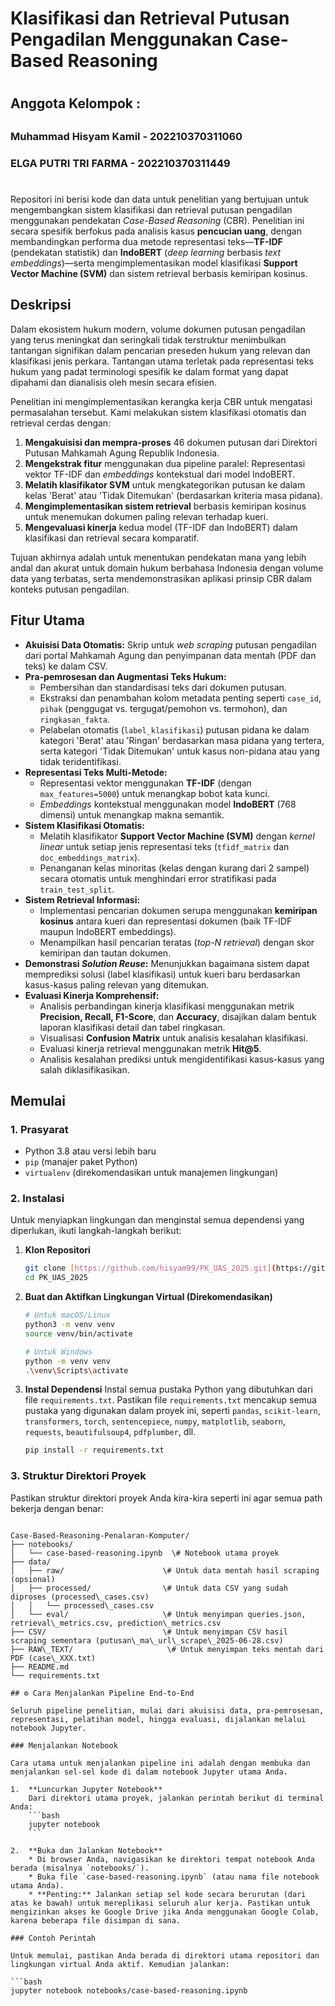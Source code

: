 # Klasifikasi dan Retrieval Putusan Pengadilan Menggunakan Case-Based Reasoning
#
## Anggota Kelompok :
##
### Muhammad Hisyam Kamil - 202210370311060
### ELGA PUTRI TRI FARMA - 202210370311449
#

Repositori ini berisi kode dan data untuk penelitian yang bertujuan untuk mengembangkan sistem klasifikasi dan retrieval putusan pengadilan menggunakan pendekatan *Case-Based Reasoning* (CBR). Penelitian ini secara spesifik berfokus pada analisis kasus **pencucian uang**, dengan membandingkan performa dua metode representasi teks—**TF-IDF** (pendekatan statistik) dan **IndoBERT** (*deep learning* berbasis *text embeddings*)—serta mengimplementasikan model klasifikasi **Support Vector Machine (SVM)** dan sistem retrieval berbasis kemiripan kosinus.

## Deskripsi

Dalam ekosistem hukum modern, volume dokumen putusan pengadilan yang terus meningkat dan seringkali tidak terstruktur menimbulkan tantangan signifikan dalam pencarian preseden hukum yang relevan dan klasifikasi jenis perkara. Tantangan utama terletak pada representasi teks hukum yang padat terminologi spesifik ke dalam format yang dapat dipahami dan dianalisis oleh mesin secara efisien.

Penelitian ini mengimplementasikan kerangka kerja CBR untuk mengatasi permasalahan tersebut. Kami melakukan sistem klasifikasi otomatis dan retrieval cerdas dengan:
1.  **Mengakuisisi dan mempra-proses** 46 dokumen putusan dari Direktori Putusan Mahkamah Agung Republik Indonesia.
2.  **Mengekstrak fitur** menggunakan dua pipeline paralel: Representasi vektor TF-IDF dan *embeddings* kontekstual dari model IndoBERT.
3.  **Melatih klasifikator SVM** untuk mengkategorikan putusan ke dalam kelas 'Berat' atau 'Tidak Ditemukan' (berdasarkan kriteria masa pidana).
4.  **Mengimplementasikan sistem retrieval** berbasis kemiripan kosinus untuk menemukan dokumen paling relevan terhadap kueri.
5.  **Mengevaluasi kinerja** kedua model (TF-IDF dan IndoBERT) dalam klasifikasi dan retrieval secara komparatif.

Tujuan akhirnya adalah untuk menentukan pendekatan mana yang lebih andal dan akurat untuk domain hukum berbahasa Indonesia dengan volume data yang terbatas, serta mendemonstrasikan aplikasi prinsip CBR dalam konteks putusan pengadilan.

## Fitur Utama

-   **Akuisisi Data Otomatis:** Skrip untuk *web scraping* putusan pengadilan dari portal Mahkamah Agung dan penyimpanan data mentah (PDF dan teks) ke dalam CSV.
-   **Pra-pemrosesan dan Augmentasi Teks Hukum:**
    * Pembersihan dan standardisasi teks dari dokumen putusan.
    * Ekstraksi dan penambahan kolom metadata penting seperti `case_id`, `pihak` (penggugat vs. tergugat/pemohon vs. termohon), dan `ringkasan_fakta`.
    * Pelabelan otomatis (`label_klasifikasi`) putusan pidana ke dalam kategori 'Berat' atau 'Ringan' berdasarkan masa pidana yang tertera, serta kategori 'Tidak Ditemukan' untuk kasus non-pidana atau yang tidak teridentifikasi.
-   **Representasi Teks Multi-Metode:**
    * Representasi vektor menggunakan **TF-IDF** (dengan `max_features=5000`) untuk menangkap bobot kata kunci.
    * *Embeddings* kontekstual menggunakan model **IndoBERT** (768 dimensi) untuk menangkap makna semantik.
-   **Sistem Klasifikasi Otomatis:**
    * Melatih klasifikator **Support Vector Machine (SVM)** dengan *kernel linear* untuk setiap jenis representasi teks (`tfidf_matrix` dan `doc_embeddings_matrix`).
    * Penanganan kelas minoritas (kelas dengan kurang dari 2 sampel) secara otomatis untuk menghindari error stratifikasi pada `train_test_split`.
-   **Sistem Retrieval Informasi:**
    * Implementasi pencarian dokumen serupa menggunakan **kemiripan kosinus** antara kueri dan representasi dokumen (baik TF-IDF maupun IndoBERT embeddings).
    * Menampilkan hasil pencarian teratas (*top-N retrieval*) dengan skor kemiripan dan tautan dokumen.
-   **Demonstrasi *Solution Reuse*:** Menunjukkan bagaimana sistem dapat memprediksi solusi (label klasifikasi) untuk kueri baru berdasarkan kasus-kasus paling relevan yang ditemukan.
-   **Evaluasi Kinerja Komprehensif:**
    * Analisis perbandingan kinerja klasifikasi menggunakan metrik **Precision, Recall, F1-Score**, dan **Accuracy**, disajikan dalam bentuk laporan klasifikasi detail dan tabel ringkasan.
    * Visualisasi **Confusion Matrix** untuk analisis kesalahan klasifikasi.
    * Evaluasi kinerja retrieval menggunakan metrik **Hit@5**.
    * Analisis kesalahan prediksi untuk mengidentifikasi kasus-kasus yang salah diklasifikasikan.

## Memulai

### 1. Prasyarat

-   Python 3.8 atau versi lebih baru
-   `pip` (manajer paket Python)
-   `virtualenv` (direkomendasikan untuk manajemen lingkungan)

### 2. Instalasi

Untuk menyiapkan lingkungan dan menginstal semua dependensi yang diperlukan, ikuti langkah-langkah berikut:

1.  **Klon Repositori**
    ```bash
    git clone [https://github.com/hisyam99/PK_UAS_2025.git](https://github.com/hisyam99/PK_UAS_2025.git)
    cd PK_UAS_2025
    ```

2.  **Buat dan Aktifkan Lingkungan Virtual (Direkomendasikan)**
    ```bash
    # Untuk macOS/Linux
    python3 -m venv venv
    source venv/bin/activate

    # Untuk Windows
    python -m venv venv
    .\venv\Scripts\activate
    ```

3.  **Instal Dependensi**
    Instal semua pustaka Python yang dibutuhkan dari file `requirements.txt`. Pastikan file `requirements.txt` mencakup semua pustaka yang digunakan dalam proyek ini, seperti `pandas`, `scikit-learn`, `transformers`, `torch`, `sentencepiece`, `numpy`, `matplotlib`, `seaborn`, `requests`, `beautifulsoup4`, `pdfplumber`, dll.
    ```bash
    pip install -r requirements.txt
    ```

### 3. Struktur Direktori Proyek

Pastikan struktur direktori proyek Anda kira-kira seperti ini agar semua path bekerja dengan benar:

````

Case-Based-Reasoning-Penalaran-Komputer/
├── notebooks/
│   └── case-based-reasoning.ipynb  \# Notebook utama proyek
├── data/
│   ├── raw/                      \# Untuk data mentah hasil scraping (opsional)
│   ├── processed/                \# Untuk data CSV yang sudah diproses (processed\_cases.csv)
│   │   └── processed\_cases.csv
│   └── eval/                     \# Untuk menyimpan queries.json, retrieval\_metrics.csv, prediction\_metrics.csv
├── CSV/                          \# Untuk menyimpan CSV hasil scraping sementara (putusan\_ma\_url\_scrape\_2025-06-28.csv)
├── RAW\_TEXT/                     \# Untuk menyimpan teks mentah dari PDF (case\_XXX.txt)
├── README.md
└── requirements.txt

## ⚙ Cara Menjalankan Pipeline End-to-End

Seluruh pipeline penelitian, mulai dari akuisisi data, pra-pemrosesan, representasi, pelatihan model, hingga evaluasi, dijalankan melalui notebook Jupyter.

### Menjalankan Notebook

Cara utama untuk menjalankan pipeline ini adalah dengan membuka dan menjalankan sel-sel kode di dalam notebook Jupyter utama Anda.

1.  **Luncurkan Jupyter Notebook**
    Dari direktori utama proyek, jalankan perintah berikut di terminal Anda:
    ```bash
    jupyter notebook
    ```

2.  **Buka dan Jalankan Notebook**
    * Di browser Anda, navigasikan ke direktori tempat notebook Anda berada (misalnya `notebooks/`).
    * Buka file `case-based-reasoning.ipynb` (atau nama file notebook utama Anda).
    * **Penting:** Jalankan setiap sel kode secara berurutan (dari atas ke bawah) untuk mereplikasi seluruh alur kerja. Pastikan untuk mengizinkan akses ke Google Drive jika Anda menggunakan Google Colab, karena beberapa file disimpan di sana.

### Contoh Perintah

Untuk memulai, pastikan Anda berada di direktori utama repositori dan lingkungan virtual Anda aktif. Kemudian jalankan:

```bash
jupyter notebook notebooks/case-based-reasoning.ipynb
````
